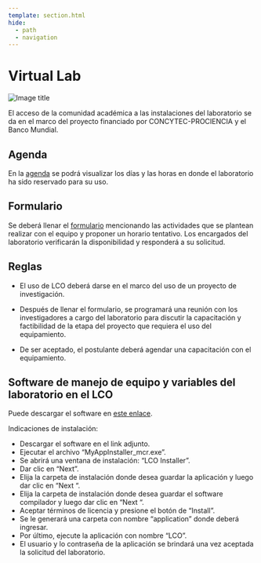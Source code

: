 ```yaml
---
template: section.html
hide:
  - path
  - navigation
---
```

# Virtual Lab

![Image title](https://www.inictel-uni.edu.pe/wp-content/uploads/2020/05/Contrato-015-2018.jpg)


El acceso de la comunidad académica a las instalaciones del laboratorio se da en el marco del proyecto financiado por CONCYTEC-PROCIENCIA y el Banco Mundial.

## Agenda

En la [agenda](https://lco.skedda.com/register?i=78007&k=jb6_pGseQOAF4XTBJ9R1NwyvajEMlRNe) se podrá visualizar los días y las horas en donde el laboratorio ha sido reservado para su uso.

## Formulario

Se deberá llenar el [formulario](https://forms.office.com/pages/responsepage.aspx?id=PWFThg0IfEiR7GT8R2zx2FKmT1EsDHRJtC3yCRVl_tZUQ0xWVFdFNTNUUkVHNkFXNThJRU4yMDBVSS4u) mencionando las actividades que se plantean realizar con el equipo y proponer un horario tentativo. Los encargados del laboratorio verificarán la disponibilidad y responderá a su solicitud.

## Reglas

- El uso de LCO deberá darse en el marco del uso de un proyecto de investigación.

- Después de llenar el formulario, se programará una reunión con los investigadores a cargo del laboratorio para discutir la capacitación y factibilidad de la etapa del proyecto que requiera el uso del equipamiento.

- De ser aceptado, el postulante deberá agendar una capacitación con el equipamiento.

## Software de manejo de equipo y variables del laboratorio en el LCO

Puede descargar el software en [este enlace](https://drive.google.com/drive/folders/1yVbw-uR91ltVdGuyDkNbtuxtkKjKf7CT?usp=sharing).

Indicaciones de instalación:

- Descargar el software en el link adjunto.
- Ejecutar el archivo “MyAppInstaller_mcr.exe”.
- Se abrirá una ventana de instalación: “LCO Installer”.
- Dar clic en “Next”.
- Elija la carpeta de instalación donde desea guardar la aplicación y luego dar clic en “Next “.
- Elija la carpeta de instalación donde desea guardar el software compilador y luego dar clic en “Next “.
- Aceptar términos de licencia y presione el botón de “Install”.
- Se le generará una carpeta con nombre “application” donde deberá ingresar.
- Por último, ejecute la aplicación con nombre “LCO”.
- El usuario y lo contraseña de la aplicación se brindará una vez aceptada la solicitud del laboratorio.
